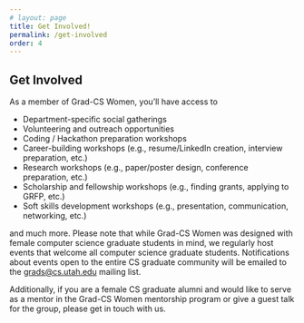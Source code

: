```yaml
---
# layout: page
title: Get Involved!
permalink: /get-involved
order: 4
---
```

## Get Involved

As a member of Grad-CS Women, you’ll have access to

 - Department-specific social gatherings
 - Volunteering and outreach opportunities
 - Coding / Hackathon preparation workshops
 - Career-building workshops (e.g., resume/LinkedIn creation, interview preparation, etc.)
 - Research workshops (e.g., paper/poster design, conference preparation, etc.)
 - Scholarship and fellowship workshops (e.g., finding grants, applying to GRFP, etc.)
 - Soft skills development workshops (e.g., presentation, communication, networking, etc.)

and much more. Please note that while Grad-CS Women was designed with female computer science graduate students in mind, we regularly host events that welcome all computer science graduate students. Notifications about events open to the entire CS graduate community will be emailed to the grads@cs.utah.edu mailing list.

Additionally, if you are a female CS graduate alumni and would like to serve as a mentor in the Grad-CS Women mentorship program or give a guest talk for the group, please get in touch with us.